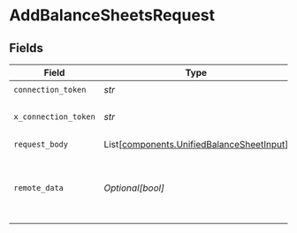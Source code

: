 # AddBalanceSheetsRequest


## Fields

| Field                                                                                            | Type                                                                                             | Required                                                                                         | Description                                                                                      |
| ------------------------------------------------------------------------------------------------ | ------------------------------------------------------------------------------------------------ | ------------------------------------------------------------------------------------------------ | ------------------------------------------------------------------------------------------------ |
| `connection_token`                                                                               | *str*                                                                                            | :heavy_check_mark:                                                                               | N/A                                                                                              |
| `x_connection_token`                                                                             | *str*                                                                                            | :heavy_check_mark:                                                                               | The connection token                                                                             |
| `request_body`                                                                                   | List[[components.UnifiedBalanceSheetInput](../../models/components/unifiedbalancesheetinput.md)] | :heavy_check_mark:                                                                               | N/A                                                                                              |
| `remote_data`                                                                                    | *Optional[bool]*                                                                                 | :heavy_minus_sign:                                                                               | Set to true to include data from the original Accounting software.                               |